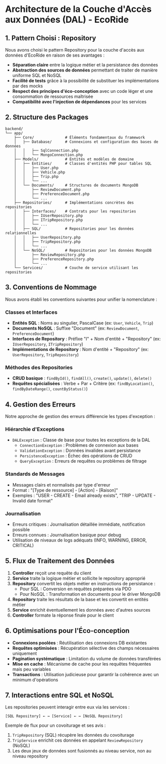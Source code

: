 # Architecture de la Couche d'Accès aux Données (DAL) - EcoRide

## 1. Pattern Choisi : Repository

Nous avons choisi le pattern Repository pour la couche d'accès aux données d'EcoRide en raison de ses avantages :

- **Séparation claire** entre la logique métier et la persistance des données
- **Abstraction des sources de données** permettant de traiter de manière uniforme SQL et NoSQL
- **Facilité de tests** grâce à la possibilité de substituer les implémentations par des mocks
- **Respect des principes d'éco-conception** avec un code léger et une consommation de ressources maîtrisée
- **Compatibilité avec l'injection de dépendances** pour les services

## 2. Structure des Packages

```
backend/
└── app/
    ├── Core/              # Éléments fondamentaux du framework
    │   ├── Database/      # Connexions et configuration des bases de données
    │   │   ├── SqlConnection.php
    │   │   └── MongoConnection.php
    ├── Models/            # Entités et modèles de domaine
    │   ├── Entities/      # Classes d'entités PHP pour tables SQL
    │   │   ├── User.php
    │   │   ├── Vehicle.php
    │   │   ├── Trip.php
    │   │   └── ...
    │   └── Documents/     # Structures de documents MongoDB
    │       ├── ReviewDocument.php
    │       ├── PreferenceDocument.php
    │       └── ...
    ├── Repositories/      # Implémentations concrètes des repositories
    │   ├── Interfaces/    # Contrats pour les repositories
    │   │   ├── IUserRepository.php
    │   │   ├── ITripRepository.php
    │   │   └── ...
    │   ├── SQL/           # Repositories pour les données relationnelles
    │   │   ├── UserRepository.php
    │   │   ├── TripRepository.php
    │   │   └── ...
    │   └── NoSQL/         # Repositories pour les données MongoDB
    │       ├── ReviewRepository.php
    │       ├── PreferenceRepository.php
    │       └── ...
    └── Services/          # Couche de service utilisant les repositories
```

## 3. Conventions de Nommage

Nous avons établi les conventions suivantes pour unifier la nomenclature :

### Classes et Interfaces
- **Entités SQL** : Noms au singulier, PascalCase (ex: `User`, `Vehicle`, `Trip`)
- **Documents NoSQL** : Suffixe "Document" (ex: `ReviewDocument`, `PreferenceDocument`)
- **Interfaces de Repository** : Préfixe "I" + Nom d'entité + "Repository" (ex: `IUserRepository`, `ITripRepository`)
- **Implémentations de Repository** : Nom d'entité + "Repository" (ex: `UserRepository`, `TripRepository`)

### Méthodes des Repositories
- **CRUD basique** : `findById()`, `findAll()`, `create()`, `update()`, `delete()`
- **Requêtes spécialisées** : Verbe + Par + Critère (ex: `findByLocation()`, `findByDateRange()`, `countByStatus()`)

## 4. Gestion des Erreurs

Notre approche de gestion des erreurs différencie les types d'exception :

### Hiérarchie d'Exceptions
- `DALException` : Classe de base pour toutes les exceptions de la DAL
  - `ConnectionException` : Problèmes de connexion aux bases
  - `ValidationException` : Données invalides avant persistance
  - `PersistenceException` : Échec des opérations de CRUD
  - `QueryException` : Erreurs de requêtes ou problèmes de filtrage

### Standards de Messages
- Messages clairs et normalisés par type d'erreur
- Format : "[Type de ressource] - [Action] - [Raison]"
- Exemples : "USER - CREATE - Email already exists", "TRIP - UPDATE - Invalid date format"

### Journalisation
- Erreurs critiques : Journalisation détaillée immédiate, notification possible
- Erreurs connues : Journalisation basique pour debug
- Utilisation de niveaux de logs adéquats (INFO, WARNING, ERROR, CRITICAL)

## 5. Flux de Traitement des Données

1. **Controller** reçoit une requête du client
2. **Service** traite la logique métier et sollicite le repository approprié
3. **Repository** convertit les objets métier en instructions de persistance :
   - Pour SQL : Conversion en requêtes préparées via PDO
   - Pour NoSQL : Transformation en documents pour le driver MongoDB
4. **Repository** traite les résultats de la base et les convertit en entités métier
5. **Service** enrichit éventuellement les données avec d'autres sources
6. **Controller** formate la réponse finale pour le client

## 6. Optimisations pour l'Éco-conception

- **Connexions poolées** : Réutilisation des connexions DB existantes
- **Requêtes optimisées** : Récupération sélective des champs nécessaires uniquement
- **Pagination systématique** : Limitation du volume de données transférées
- **Mise en cache** : Mécanisme de cache pour les requêtes fréquentes mais peu variables
- **Transactions** : Utilisation judicieuse pour garantir la cohérence avec un minimum d'opérations

## 7. Interactions entre SQL et NoSQL

Les repositories peuvent interagir entre eux via les services :

```
[SQL Repository] ← → [Service] ← → [NoSQL Repository]
```

Exemple de flux pour un covoiturage et ses avis :
1. `TripRepository` (SQL) récupère les données du covoiturage
2. `TripService` enrichit ces données en appelant `ReviewRepository` (NoSQL)
3. Les deux jeux de données sont fusionnés au niveau service, non au niveau repository 